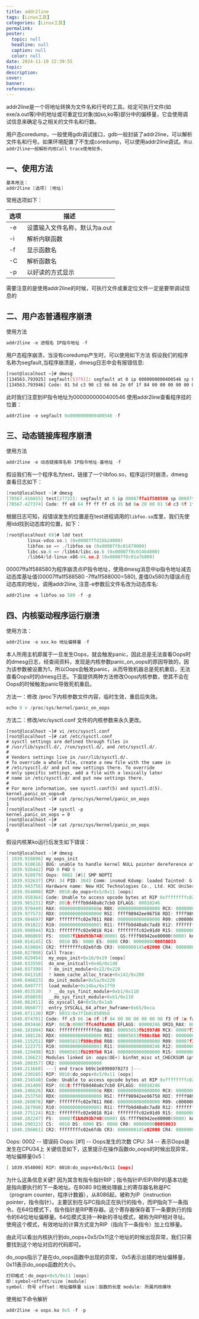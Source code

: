 ```yaml
---
title: addr2line
tags: [Linux工具]
categories: [Linux工具]
permalink: 
poster:
  topic: null
  headline: null
  caption: null
  color: null
date: 2024-11-10 22:39:55
topic:
description:
cover:
banner:
references:
---
```


addr2line是一个将地址转换为文件名和行号的工具。给定可执行文件(如exe/a.out等)中的地址或可重定位对象(如so,ko等)部分中的偏移量，它会使用调试信息来确定与之相关的文件名和行数。

用户态coredump，一般使用gdb调试接口，gdb一般封装了addr2line，可以解析文件名和行号。如果环境配置了不生成coredump，可以使用addr2line调试。`所以addr2line一般解析内核Call trace使用较多。`

## 一、使用方法

```c
基本用法：
addr2line [选项] [地址]
```

常用选项如下：

| 选项      | 描述                          |
| ------- | ------- |
| -e       | 设置输入文件名称，默认为a.out |
| -i       | 解析内联函数                  |
| -f      | 显示函数名                    |
| -C       | 解析函数名                    |
| -p       | 以好读的方式显示              |

需要注意的是使用addr2line的时候，可执行文件或重定位文件一定是要带调试信息的

## 二、用户态普通程序崩溃

使用方法

```c
addr2line -e 进程名 IP指令地址 -f
```

用户态程序崩溃，当没有coredump产生时，可以使用如下方法
假设我们的程序名称为segfault,当程序崩溃是，dmesg日志中会有报错信息:

```sh
[root@localhost ~]# dmesg
[134563.793925] segfault[53791]: segfault at 0 ip 0000000000400546 sp 00007fff7956af70 error 6 in segfault[400000+1000]
[134563.793946] Code: 01 5d c3 90 c3 66 66 2e 0f 1f 84 00 00 00 00 00 0f 1f 40 00 f3 0f 1e fa eb 8a 55 48 89 e5 48 c7 45 f8 00 00 00 00 48 8b 45 f8 <c7> 00 00 00 00 00 b8 00 00 00 00 5d c3 66 2e 0f 1f 84 00 00 00 00
```

此时我们注意到IP指令地址为0000000000400546
使用addr2line查看程序挂的位置：

```c
addr2line -e segfault 0x0000000000400546 -f
```

## 三、动态链接库程序崩溃

使用方法

```c
addr2line -e 动态链接库名称 IP指令地址-基地址 -f
```

假设我们有一个程序名为test，链接了一个libfoo.so，程序运行时崩溃，dmesg查看日志如下：

```c
[root@localhost ~]# dmesg
[70567.416655] test[27722]: segfault at 0 ip 00007ffa1f588580 sp 00007fffa964e698 error 6 in libfoo.so[7ffa1f588000+1000]
[70567.427374] Code: ff e8 64 ff ff ff c6 05 bd 0a 20 00 01 5d c3 0f 1f 00 c3 0f 1f 80 00 00 00 00 f3 0f 1e fa e9 77 ff ff ff 0f 1f 80 00 00 00 00 <c7> 04 25 00 00 00 00 00 00 00 00 0f 0b 00 00 00 f3 0f 1e fa 48 83
```

根据日志可知，段错误发生的位置是在test进程调用的`libfoo.so`库里，我们先使用ldd找到动态库的位置，如下：

```c
[root@localhost 69]# ldd test
        linux-vdso.so.1 (0x00007ffd15b24000)
        libfoo.so => ./libfoo.so (0x00007f8c01879000)
        libc.so.6 => /lib64/libc.so.6 (0x00007f8c014b4000)
        /lib64/ld-linux-x86-64.so.2 (0x00007f8c01a7b000)
```

00007ffa1f588580为程序崩溃点IP指令地址，使用dmesg消息中ip指令地址减去动态库基址值(00007ffa1f588580 -7ffa1f588000=580), 差值0x580为错误点在动态库的地址，调用addr2line, 注意-e参数后文件名改为动态库名:

```c
addr2line -e libfoo.so 580 -f -p
```

## 四、内核驱动程序运行崩溃

使用方法：

```c
addr2line -e xxx.ko 地址偏移量 -f
```

本人所用主机即属于一旦发生Oops，就会触发panic，因此总是无法查看Oops时的dmesg日志，经查阅资料，发现是内核参数panic_on_oops的原因导致的，因为该参数被设置为1，所以Oops会触发panic，从而导致机器总是死机重启，无法查看Oops时的dmesg日志。下面提供两种方法修改Oops内核参数，使其不会在Oops的时候触发panic导致死机重启。

方法一：修改 /proc下内核参数文件内容，临时生效，重启后失效。

```c
echo 0 > /proc/sys/kernel/panic_on_oops
```

方法二：修改/etc/sysctl.conf 文件的内核参数来永久更改。

```shell
[root@localhost ~]# vi /etc/sysctl.conf
[root@localhost ~]# cat /etc/sysctl.conf
# sysctl settings are defined through files in
# /usr/lib/sysctl.d/, /run/sysctl.d/, and /etc/sysctl.d/.
#
# Vendors settings live in /usr/lib/sysctl.d/.
# To override a whole file, create a new file with the same in
# /etc/sysctl.d/ and put new settings there. To override
# only specific settings, add a file with a lexically later
# name in /etc/sysctl.d/ and put new settings there.
#
# For more information, see sysctl.conf(5) and sysctl.d(5).
kernel.panic_on_oops=0
[root@localhost ~]# cat /proc/sys/kernel/panic_on_oops
1 
[root@localhost ~]# sysctl -p
kernel.panic_on_oops = 0
[root@localhost ~]#
[root@localhost ~]# cat /proc/sys/kernel/panic_on_oops
0
```

假设内核某ko运行后发生如下错误：

```c
[root@localhost ~]# dmesg
[ 1039.918606] my_oops_init
[ 1039.918616] BUG: unable to handle kernel NULL pointer dereference at 0000000000000000
[ 1039.926442] PGD 0 P4D 0
[ 1039.928979] Oops: 0002 [#1] SMP NOPTI
[ 1039.932637] CPU: 34 PID: 3843 Comm: insmod Kdump: loaded Tainted: G           OE    --------- -  - 4.18.0-394.el8.x86_64 #1
[ 1039.943756] Hardware name: New H3C Technologies Co., Ltd. H3C UniServer R4950 G5/RS45M2C9SB, BIOS 5.37 09/30/2021
[ 1039.954000] RIP: 0010:do_oops+0x5/0x11 [oops]
[ 1039.958364] Code: Unable to access opcode bytes at RIP 0xffffffffc02e6fdb.
[ 1039.965231] RSP: 0018:ffffb9d40a8c7cb0 EFLAGS: 00010246
[ 1039.970449] RAX: 000000000000000c RBX: 0000000000000000 RCX: 0000000000000000
[ 1039.977573] RDX: 0000000000000000 RSI: ffff98942ee96758 RDI: ffff98942ee96758
[ 1039.984697] RBP: ffffffffc02e7011 R08: 0000000000000000 R09: c0000000ffff7fff
[ 1039.991822] R10: 0000000000000001 R11: ffffb9d40a8c7ad8 R12: ffffffffc02e9000
[ 1039.998944] R13: ffffffffc02e9018 R14: ffffffffc02e91d0 R15: 0000000000000000
[ 1040.006069] FS:  00007f1b8d93b740(0000) GS:ffff98942ee80000(0000) knlGS:0000000000000000
[ 1040.014145] CS:  0010 DS: 0000 ES: 0000 CR0: 0000000080050033
[ 1040.019884] CR2: ffffffffc02e6fdb CR3: 0000000145c02000 CR4: 0000000000350ee0
[ 1040.027008] Call Trace:
[ 1040.029454]  my_oops_init+0x16/0x19 [oops]
[ 1040.033550]  do_one_initcall+0x46/0x1d0
[ 1040.037390]  ? do_init_module+0x22/0x220
[ 1040.041318]  ? kmem_cache_alloc_trace+0x142/0x280
[ 1040.046023]  do_init_module+0x5a/0x220
[ 1040.049777]  load_module+0x14ba/0x17f0
[ 1040.053530]  ? __do_sys_finit_module+0xb1/0x110
[ 1040.058059]  __do_sys_finit_module+0xb1/0x110
[ 1040.062411]  do_syscall_64+0x5b/0x1a0
[ 1040.066077]  entry_SYSCALL_64_after_hwframe+0x65/0xca
[ 1040.071130] RIP: 0033:0x7f1b8c8509bd
[ 1040.074701] Code: ff c3 66 2e 0f 1f 84 00 00 00 00 00 90 f3 0f 1e fa 48 89 f8 48 89 f7 48 89 d6 48 89 ca 4d 89 c2 4d 89 c8 4c 8b 4c 24 08 0f 05 <48> 3d 01 f0 ff ff 73 01 c3 48 8b 0d 9b 54 38 00 f7 d8 64 89 01 48
[ 1040.093446] RSP: 002b:00007ffc4df0a968 EFLAGS: 00000246 ORIG_RAX: 0000000000000139
[ 1040.101004] RAX: ffffffffffffffda RBX: 00005653fb1997d0 RCX: 00007f1b8c8509bd
[ 1040.108126] RDX: 0000000000000000 RSI: 00005653f980c8b6 RDI: 0000000000000003
[ 1040.115251] RBP: 00005653f980c8b6 R08: 0000000000000000 R09: 00007f1b8cbd9760
[ 1040.122375] R10: 0000000000000003 R11: 0000000000000246 R12: 0000000000000000
[ 1040.129498] R13: 00005653fb1997b0 R14: 0000000000000000 R15: 0000000000000000
[ 1040.136623] Modules linked in: oops(OE+) binfmt_misc xt_CHECKSUM ipt_MASQUERADE xt_conntrack ipt_REJECT nf_reject_ipv4 nft_compat nft_counter nft_chain_nat nf_nat nf_conntrack nf_defrag_ipv6 nf_defrag_ipv4 nf_tables nfnetlink rpcsec_gss_krb5 auth_rpcgss nfsv4 dns_resolver nfs lockd grace fscache bridge stp llc intel_rapl_msr intel_rapl_common amd64_edac_mod edac_mce_amd amd_energy kvm_amd kvm irqbypass ipmi_ssif pcspkr crct10dif_pclmul crc32_pclmul ghash_clmulni_intel rapl joydev ccp sp5100_tco i2c_piix4 k10temp ptdma acpi_ipmi ipmi_si sunrpc vfat fat xfs libcrc32c sd_mod t10_pi sg crc32c_intel ast drm_vram_helper drm_kms_helper syscopyarea sysfillrect sysimgblt fb_sys_fops drm_ttm_helper ttm ahci drm libahci nfp(OE) igb libata dca i2c_algo_bit dm_mirror dm_region_hash dm_log dm_mod ipmi_devintf ipmi_msghandler
[ 1040.208357] CR2: 0000000000000000
[ 1040.211668] ---[ end trace b69c1e8998070273 ]---
[ 1040.230185] RIP: 0010:do_oops+0x5/0x11 [oops]
[ 1040.234540] Code: Unable to access opcode bytes at RIP 0xffffffffc02e6fdb.
[ 1040.241409] RSP: 0018:ffffb9d40a8c7cb0 EFLAGS: 00010246
[ 1040.246626] RAX: 000000000000000c RBX: 0000000000000000 RCX: 0000000000000000
[ 1040.253750] RDX: 0000000000000000 RSI: ffff98942ee96758 RDI: ffff98942ee96758
[ 1040.260876] RBP: ffffffffc02e7011 R08: 0000000000000000 R09: c0000000ffff7fff
[ 1040.267998] R10: 0000000000000001 R11: ffffb9d40a8c7ad8 R12: ffffffffc02e9000
[ 1040.275124] R13: ffffffffc02e9018 R14: ffffffffc02e91d0 R15: 0000000000000000
[ 1040.282247] FS:  00007f1b8d93b740(0000) GS:ffff98942ee80000(0000) knlGS:0000000000000000
[ 1040.290323] CS:  0010 DS: 0000 ES: 0000 CR0: 0000000080050033
[ 1040.296061] CR2: ffffffffc02e6fdb CR3: 0000000145c02000 CR4: 0000000000350ee0
```

Oops: 0002 -- 错误码
Oops: [#1] -- Oops发生的次数
CPU: 34 -- 表示Oops是发生在CPU34上
关键信息如下，这里提示在操作函数do_oops的时候出现异常，地址偏移量0x5：

```sh
[ 1039.954000] RIP: 0010:do_oops+0x5/0x11 [oops]
```

为什么这条信息关键? 因为其含有指令指针RIP；指令指针IP/EIP/RIP的基本功能是指向要执行的下一条地址。在8080 8位微处理器上的寄存器名称是PC（program counter，程序计数器），从8086起，被称为IP（instruction pointer，指令指针）。主要区别在与PC指向正在执行的指令，而IP指向下一条指令。在64位模式下，指令指针是RIP寄存器。这个寄存器保存着下一条要执行的指令的64位地址偏移量。64位模式支持一种新的寻址模式，被称为RIP相对寻址。使用这个模式，有效地址的计算方式变为RIP（指向下一条指令）加上位移量。

由此可以看出内核执行到do_oops+0x5/0x11这个地址的时候出现异常，我们只需要找到这个地址对应的代码即可。

do_oops指示了是在do_oops函数中出现的异常， 0x5表示出错的地址偏移量， 0x11表示do_oops函数的大小。

```c
打印格式：do_oops+0x5/0x11 [oops] 
即：symbol+offset/size [module] 
symbol: 符号 offset：地址偏移量 size：函数的长度 module: 所属内核模块
```

使用如下命令解析

```c
addr2line -e oops.ko 0x5 -f -p
```
